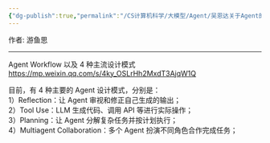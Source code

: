 ```yaml
---
{"dg-publish":true,"permalink":"/CS计算机科学/大模型/Agent/吴恩达关于Agent的观点/","created":"2024-03-29T16:21:42.704+08:00","updated":"2024-04-23T23:34:30.103+08:00"}
---
```



作者: 游鱼思

---

Agent Workflow 以及 4 种主流设计模式 https://mp.weixin.qq.com/s/4ky_OSLrHh2MxdT3AjqW1Q

目前，有 4 种主要的 Agent 设计模式，分别是：  
1）Reflection：让 Agent 审视和修正自己生成的输出；  
2）Tool Use：LLM 生成代码、调用 API 等进行实际操作；  
3）Planning：让 Agent 分解复杂任务并按计划执行；  
4）Multiagent Collaboration：多个 Agent 扮演不同角色合作完成任务；  